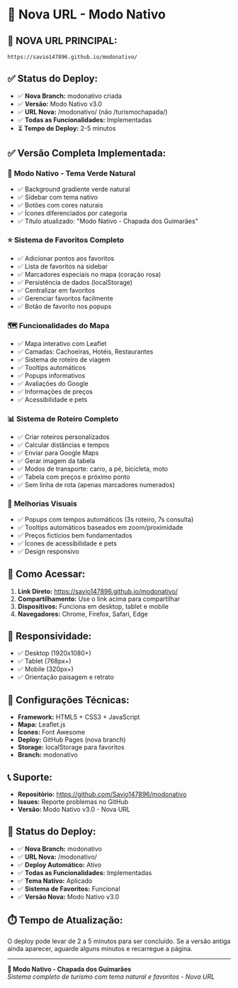 # 🌿 Nova URL - Modo Nativo

## 🔗 **NOVA URL PRINCIPAL:**

```
https://savio147896.github.io/modonativo/
```

## ✅ **Status do Deploy:**

- ✅ **Nova Branch:** modonativo criada
- ✅ **Versão:** Modo Nativo v3.0
- ✅ **URL Nova:** /modonativo/ (não /turismochapada/)
- ✅ **Todas as Funcionalidades:** Implementadas
- ⏳ **Tempo de Deploy:** 2-5 minutos

## ✅ **Versão Completa Implementada:**

### 🌿 **Modo Nativo - Tema Verde Natural**
- ✅ Background gradiente verde natural
- ✅ Sidebar com tema nativo
- ✅ Botões com cores naturais
- ✅ Ícones diferenciados por categoria
- ✅ Título atualizado: "Modo Nativo - Chapada dos Guimarães"

### ⭐ **Sistema de Favoritos Completo**
- ✅ Adicionar pontos aos favoritos
- ✅ Lista de favoritos na sidebar
- ✅ Marcadores especiais no mapa (coração rosa)
- ✅ Persistência de dados (localStorage)
- ✅ Centralizar em favoritos
- ✅ Gerenciar favoritos facilmente
- ✅ Botão de favorito nos popups

### 🗺️ **Funcionalidades do Mapa**
- ✅ Mapa interativo com Leaflet
- ✅ Camadas: Cachoeiras, Hotéis, Restaurantes
- ✅ Sistema de roteiro de viagem
- ✅ Tooltips automáticos
- ✅ Popups informativos
- ✅ Avaliações do Google
- ✅ Informações de preços
- ✅ Acessibilidade e pets

### 📊 **Sistema de Roteiro Completo**
- ✅ Criar roteiros personalizados
- ✅ Calcular distâncias e tempos
- ✅ Enviar para Google Maps
- ✅ Gerar imagem da tabela
- ✅ Modos de transporte: carro, a pé, bicicleta, moto
- ✅ Tabela com preços e próximo ponto
- ✅ Sem linha de rota (apenas marcadores numerados)

### 🎨 **Melhorias Visuais**
- ✅ Popups com tempos automáticos (3s roteiro, 7s consulta)
- ✅ Tooltips automáticos baseados em zoom/proximidade
- ✅ Preços fictícios bem fundamentados
- ✅ Ícones de acessibilidade e pets
- ✅ Design responsivo

## 🚀 **Como Acessar:**

1. **Link Direto:** https://savio147896.github.io/modonativo/
2. **Compartilhamento:** Use o link acima para compartilhar
3. **Dispositivos:** Funciona em desktop, tablet e mobile
4. **Navegadores:** Chrome, Firefox, Safari, Edge

## 📱 **Responsividade:**

- ✅ Desktop (1920x1080+)
- ✅ Tablet (768px+)
- ✅ Mobile (320px+)
- ✅ Orientação paisagem e retrato

## 🔧 **Configurações Técnicas:**

- **Framework:** HTML5 + CSS3 + JavaScript
- **Mapa:** Leaflet.js
- **Ícones:** Font Awesome
- **Deploy:** GitHub Pages (nova branch)
- **Storage:** localStorage para favoritos
- **Branch:** modonativo

## 📞 **Suporte:**

- **Repositório:** https://github.com/Savio147896/modonativo
- **Issues:** Reporte problemas no GitHub
- **Versão:** Modo Nativo v3.0 - Nova URL

## 🎯 **Status do Deploy:**

- ✅ **Nova Branch:** modonativo
- ✅ **URL Nova:** /modonativo/
- ✅ **Deploy Automático:** Ativo
- ✅ **Todas as Funcionalidades:** Implementadas
- ✅ **Tema Nativo:** Aplicado
- ✅ **Sistema de Favoritos:** Funcional
- ✅ **Versão Nova:** Modo Nativo v3.0

## ⏱️ **Tempo de Atualização:**

O deploy pode levar de 2 a 5 minutos para ser concluído. Se a versão antiga ainda aparecer, aguarde alguns minutos e recarregue a página.

---

**🌿 Modo Nativo - Chapada dos Guimarães**  
*Sistema completo de turismo com tema natural e favoritos - Nova URL*
